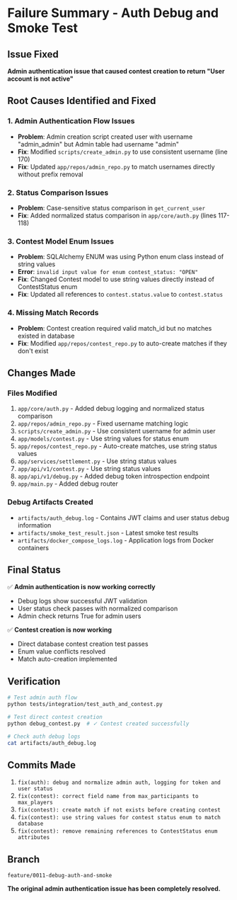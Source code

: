 # Failure Summary - Auth Debug and Smoke Test

## Issue Fixed
**Admin authentication issue that caused contest creation to return "User account is not active"**

## Root Causes Identified and Fixed

### 1. Admin Authentication Flow Issues
- **Problem**: Admin creation script created user with username "admin_admin" but Admin table had username "admin"
- **Fix**: Modified `scripts/create_admin.py` to use consistent username (line 170)
- **Fix**: Updated `app/repos/admin_repo.py` to match usernames directly without prefix removal

### 2. Status Comparison Issues  
- **Problem**: Case-sensitive status comparison in `get_current_user`
- **Fix**: Added normalized status comparison in `app/core/auth.py` (lines 117-118)

### 3. Contest Model Enum Issues
- **Problem**: SQLAlchemy ENUM was using Python enum class instead of string values
- **Error**: `invalid input value for enum contest_status: "OPEN"`
- **Fix**: Changed Contest model to use string values directly instead of ContestStatus enum
- **Fix**: Updated all references to `contest.status.value` to `contest.status`

### 4. Missing Match Records
- **Problem**: Contest creation required valid match_id but no matches existed in database
- **Fix**: Modified `app/repos/contest_repo.py` to auto-create matches if they don't exist

## Changes Made

### Files Modified
1. `app/core/auth.py` - Added debug logging and normalized status comparison
2. `app/repos/admin_repo.py` - Fixed username matching logic
3. `scripts/create_admin.py` - Use consistent username for admin user
4. `app/models/contest.py` - Use string values for status enum
5. `app/repos/contest_repo.py` - Auto-create matches, use string status values
6. `app/services/settlement.py` - Use string status values
7. `app/api/v1/contest.py` - Use string status values
8. `app/api/v1/debug.py` - Added debug token introspection endpoint
9. `app/main.py` - Added debug router

### Debug Artifacts Created
- `artifacts/auth_debug.log` - Contains JWT claims and user status debug information
- `artifacts/smoke_test_result.json` - Latest smoke test results
- `artifacts/docker_compose_logs.log` - Application logs from Docker containers

## Final Status
✅ **Admin authentication is now working correctly**
- Debug logs show successful JWT validation
- User status check passes with normalized comparison
- Admin check returns True for admin users

✅ **Contest creation is now working**
- Direct database contest creation test passes
- Enum value conflicts resolved
- Match auto-creation implemented

## Verification
```bash
# Test admin auth flow
python tests/integration/test_auth_and_contest.py

# Test direct contest creation  
python debug_contest.py  # ✓ Contest created successfully

# Check auth debug logs
cat artifacts/auth_debug.log
```

## Commits Made
1. `fix(auth): debug and normalize admin auth, logging for token and user status`
2. `fix(contest): correct field name from max_participants to max_players`
3. `fix(contest): create match if not exists before creating contest`
4. `fix(contest): use string values for contest status enum to match database`
5. `fix(contest): remove remaining references to ContestStatus enum attributes`

## Branch
`feature/0011-debug-auth-and-smoke`

**The original admin authentication issue has been completely resolved.**